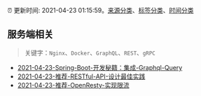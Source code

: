 :alarm_clock: 更新时间: 2021-04-23 01:15:59。[来源分类](../README.md)、[标签分类](../TAGS.md)、[时间分类](../TIMELINE.md)

## 服务端相关


> 关键字：`Nginx`、`Docker`、`GraphQL`、`REST`、`gRPC`



- [2021-04-23-Spring-Boot-开发秘籍：集成-Graphql-Query](https://toutiao.io/k/rsrt60z) 
- [2021-04-23-推荐-RESTful-API-设计最佳实践](https://toutiao.io/k/4zqz7k1) 
- [2021-04-23-推荐-OpenResty-实现限流](https://toutiao.io/k/syxnrph) 